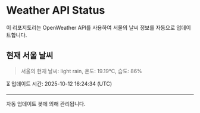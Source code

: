 
# Weather API Status

이 리포지토리는 OpenWeather API를 사용하여 서울의 날씨 정보를 자동으로 업데이트합니다.

## 현재 서울 날씨
> 서울의 현재 날씨: light rain, 온도: 19.19°C, 습도: 86%

⏳ 업데이트 시간: 2025-10-12 16:24:34 (UTC)

---
자동 업데이트 봇에 의해 관리됩니다.
